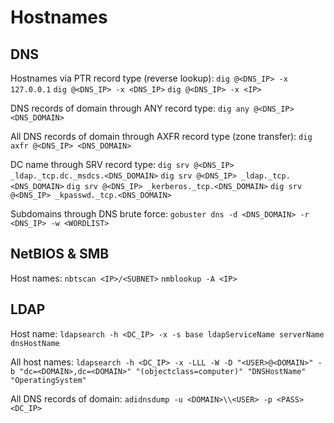 # Hostnames
## DNS
Hostnames via PTR record type (reverse lookup):
`dig @<DNS_IP> -x 127.0.0.1`
`dig @<DNS_IP> -x <DNS_IP>`
`dig @<DNS_IP> -x <IP>`

DNS records of domain through ANY record type:
`dig any @<DNS_IP> <DNS_DOMAIN>`

All DNS records of domain through AXFR record type (zone transfer):
`dig axfr @<DNS_IP> <DNS_DOMAIN>`

DC name through SRV record type:
`dig srv @<DNS_IP> _ldap._tcp.dc._msdcs.<DNS_DOMAIN>`
`dig srv @<DNS_IP> _ldap._tcp.<DNS_DOMAIN>`
`dig srv @<DNS_IP> _kerberos._tcp.<DNS_DOMAIN>`
`dig srv @<DNS_IP> _kpasswd._tcp.<DNS_DOMAIN>`

Subdomains through DNS brute force:
`gobuster dns -d <DNS_DOMAIN> -r <DNS_IP> -w <WORDLIST>`

## NetBIOS & SMB
Host names:
`nbtscan <IP>/<SUBNET>`
`nmblookup -A <IP>`

## LDAP
Host name:
`ldapsearch -h <DC_IP> -x -s base ldapServiceName serverName dnsHostName`

All host names:
`ldapsearch -h <DC_IP> -x -LLL -W -D "<USER>@<DOMAIN>" -b "dc=<DOMAIN>,dc=<DOMAIN>" "(objectclass=computer)" "DNSHostName" "OperatingSystem"`

All DNS records of domain:
`adidnsdump -u <DOMAIN>\\<USER> -p <PASS> <DC_IP>`
